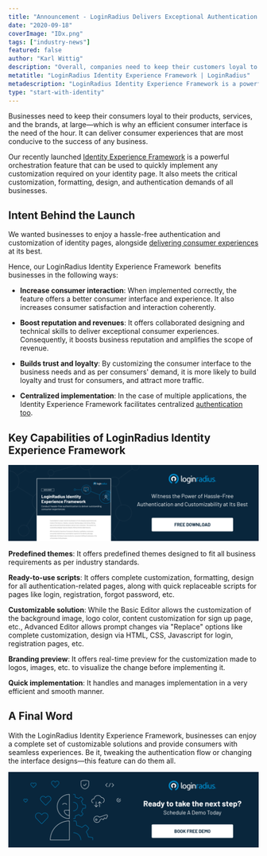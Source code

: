 ```yaml
---
title: "Announcement - LoginRadius Delivers Exceptional Authentication With The Launch Of Identity Experience Framework"
date: "2020-09-18"
coverImage: "IDx.png"
tags: ["industry-news"]
featured: false 
author: "Karl Wittig"
description: "Overall, companies need to keep their customers loyal to their goods, services , and brands — which is why the need for the hour is an effective user interface. It can have customer interactions that are most conducive to any company's success."
metatitle: "LoginRadius Identity Experience Framework | LoginRadius"
metadescription: "LoginRadius Identity Experience Framework is a powerful orchestration function that can be used on your identity page for any necessary customization."
type: "start-with-identity"
---
```

Businesses need to keep their consumers loyal to their products, services, and the brands, at large—which is why an efficient consumer interface is the need of the hour. It can deliver consumer experiences that are most conducive to the success of any business.

Our recently launched [Identity Experience Framework](https://www.loginradius.com/identity-experience-framework/) is a powerful orchestration feature that can be used to quickly implement any customization required on your identity page. It also meets the critical customization, formatting, design, and authentication demands of all businesses.

## Intent Behind the Launch

We wanted businesses to enjoy a hassle-free authentication and customization of identity pages, alongside [delivering consumer experiences](https://www.loginradius.com/customer-experience-solutions/) at its best.

Hence, our LoginRadius Identity Experience Framework  benefits businesses in the following ways: 

- **Increase consumer interaction**: When implemented correctly, the feature offers a better consumer interface and experience. It also increases consumer satisfaction and interaction coherently. 

- **Boost reputation and revenues**: It offers collaborated designing and technical skills to deliver exceptional consumer experiences. Consequently, it boosts business reputation and amplifies the scope of revenue. 

- **Builds trust and loyalty**: By customizing the consumer interface to the business needs and as per consumers' demand, it is more likely to build loyalty and trust for consumers, and attract more traffic.

- **Centralized implementation**: In the case of multiple applications, the Identity Experience Framework facilitates centralized [authentication too](https://www.loginradius.com/authentication/). 

## Key Capabilities of LoginRadius Identity Experience Framework

[![](IDX-Product.png)](https://www.loginradius.com/resource/loginradius-identity-experience-framework-datasheet)

**Predefined themes**: It offers predefined themes designed to fit all business requirements as per industry standards. 

**Ready-to-use scripts**: It offers complete customization, formatting, design for all authentication-related pages, along with quick replaceable scripts for pages like login, registration, forgot password, etc.

**Customizable solution**: While the Basic Editor allows the customization of the background image, logo color, content customization for sign up page, etc., Advanced Editor allows prompt changes via "Replace" options like complete customization, design via HTML, CSS, Javascript for login, registration pages, etc. 

**Branding preview**: It offers real-time preview for the customization made to logos, images, etc. to visualize the change before implementing it.

**Quick implementation**: It handles and manages implementation in a very efficient and smooth manner.

## A Final Word

With the LoginRadius Identity Experience Framework, businesses can enjoy a complete set of customizable solutions and provide consumers with seamless experiences. Be it, tweaking the authentication flow or changing the interface designs—this feature can do them all. 

[![book-a-free-demo-loginradius](Book-a-free-demo-request.png)](https://www.loginradius.com/book-a-demo/)
